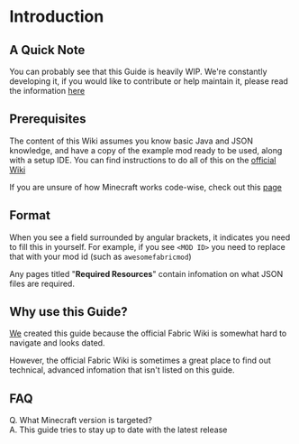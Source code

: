 # Introduction

## A Quick Note

You can probably see that this Guide is heavily WIP. We're constantly developing it, if you would like to contribute or help maintain it, please read the information [here](https://github.com/JamCoreModding/FabricTutorials)

## Prerequisites

The content of this Wiki assumes you know basic Java and JSON knowledge, and have a copy of the example mod ready to be used, along with a setup IDE. You can find instructions to do all of this on the [official Wiki](https://fabricmc.net/wiki/tutorial:setup)

If you are unsure of how Minecraft works code-wise, check out this [page](how-does-minecraft-work.md)

## Format

When you see a field surrounded by angular brackets, it indicates you need to fill this in yourself. For example, if you see `<MOD ID>` you need to replace that with your mod id (such as `awesomefabricmod`)

Any pages titled "**Required Resources**" contain infomation on what JSON files are required.

## Why use this Guide?

[We](contributors.md#editors) created this guide because the official Fabric Wiki is somewhat hard to navigate and looks dated.

However, the official Fabric Wiki is sometimes a great place to find out technical, advanced infomation that isn't listed on this guide.

## FAQ

Q. What Minecraft version is targeted?\
A. This guide tries to stay up to date with the latest release

